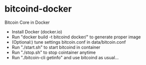 bitcoind-docker
===============

Bitcoin Core in Docker

* Install Docker (docker.io)
* Run "docker build -t bitcoind docker/" to generate proper image
* (Optional:) tune settings bitcoin.conf in data/bitcoin.conf
* Run "./start.sh" to start bitcoind in container
* Run "./stop.sh" to stop cointainer anytime
* Run "./bitcoin-cli getinfo" and use bitcoind as usual...
